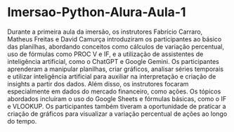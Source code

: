 # Imersao-Python-Alura-Aula-1
  Durante a primeira aula da imersão, os instrutores Fabrício Carraro, Matheus Freitas e David Camurça introduziram os participantes 
ao básico das planilhas, abordando conceitos como cálculos de variação percentual, uso de fórmulas como PROC V e IF, 
e a utilização de assistentes de inteligência artificial, como o ChatGPT e Google Gemini. Os participantes aprenderam a manipular planilhas, 
criar gráficos, analisar séries temporais e utilizar inteligência artificial para auxiliar na interpretação e criação de insights a partir dos dados. 
Além disso, os instrutores focaram especialmente em dados do mercado financeiro, como ações. Os tópicos abordados incluíram o uso do Google Sheets e fórmulas básicas,
como o IF e VLOOKUP. Os participantes também tiveram a oportunidade de praticar a criação de gráficos para visualizar a variação percentual de ações ao longo do tempo.
